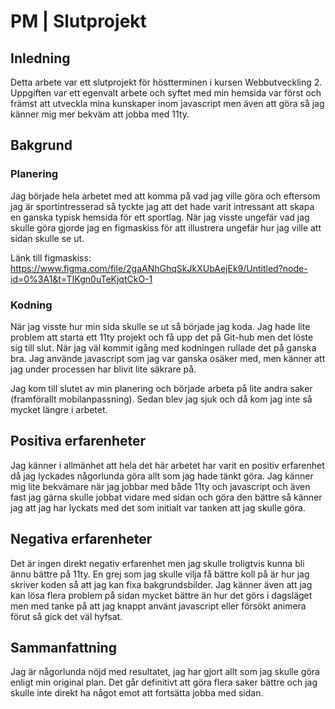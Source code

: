 # PM | Slutprojekt
## Inledning
Detta arbete var ett slutprojekt för höstterminen i kursen Webbutveckling 2. Uppgiften var ett egenvalt arbete och syftet med min hemsida var först och främst att utveckla mina kunskaper inom javascript men även att göra så jag känner mig mer bekväm att jobba med 11ty.  

## Bakgrund
### Planering
Jag började hela arbetet med att komma på vad jag ville göra och eftersom jag är sportintresserad så tyckte jag att det hade varit intressant att skapa en ganska typisk hemsida för ett sportlag. När jag visste ungefär vad jag skulle göra gjorde jag en figmaskiss för att illustrera ungefär hur jag ville att sidan skulle se ut. 

Länk till figmaskiss: https://www.figma.com/file/2gaANhGhqSkJkXUbAejEk9/Untitled?node-id=0%3A1&t=TIKgn0uTeKjqtCkO-1

### Kodning
När jag visste hur min sida skulle se ut så började jag koda. Jag hade lite problem att starta ett 11ty projekt och få upp det på Git-hub men det löste sig till slut. När jag väl kommit igång med kodningen rullade det på ganska bra. Jag använde javascript som jag var ganska osäker med, men känner att jag under processen har blivit lite säkrare på. 

Jag kom till slutet av min planering och började arbeta på lite andra saker (framförallt mobilanpassning). Sedan blev jag sjuk och då kom jag inte så mycket längre i arbetet. 

## Positiva erfarenheter
Jag känner i allmänhet att hela det här arbetet har varit en positiv erfarenhet då jag lyckades någorlunda göra allt som jag hade tänkt göra. Jag känner mig lite bekvämare när jag jobbar med både 11ty och javascript och även fast jag gärna skulle jobbat vidare med sidan och göra den bättre så känner jag att jag har lyckats med det som initialt var tanken att jag skulle göra. 

## Negativa erfarenheter
Det är ingen direkt negativ erfarenhet men jag skulle troligtvis kunna bli ännu bättre på 11ty. En grej som jag skulle vilja få bättre koll på är hur jag skriver koden så att jag kan fixa bakgrundsbilder. Jag känner även att jag kan lösa flera problem på sidan mycket bättre än hur det görs i dagsläget men med tanke på att jag knappt använt javascript eller försökt animera förut så gick det väl hyfsat. 

## Sammanfattning
Jag är någorlunda nöjd med resultatet, jag har gjort allt som jag skulle göra enligt min original plan. Det går definitivt att göra flera saker bättre och jag skulle inte direkt ha något emot att fortsätta jobba med sidan. 